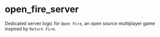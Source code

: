 # open_fire_server
Dedicated server logic for `Open Fire`, an open source multiplayer game inspired by `Return Fire`.
